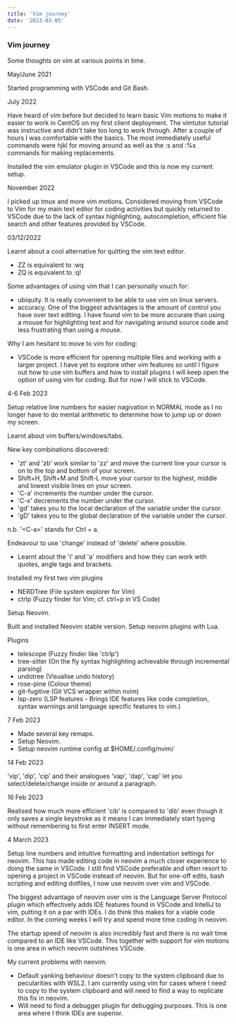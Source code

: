 ```yaml
--- 
title: 'Vim journey'
date: '2023-03-05'
--- 
```


### Vim journey

Some thoughts on vim at various points in time.

May/June 2021 

Started programming with VSCode and Git Bash.

July 2022

Have heard of vim before but decided to learn basic Vim motions to make it easier to work in CentOS on my first client deployment.
The vimtutor tutorial was instructive and didn't take too long to work through. After a couple of hours I was comfortable with the basics. The most immediately useful commands were hjkl for moving around as well as the :s and :%s commands for making replacements. 

Installed the vim emulator plugin in VSCode and this is now my current setup.

November 2022

I picked up tmux and more vim motions.
Considered moving from VSCode to Vim for my main text editor for coding activities but quickly returned to VSCode due to the lack of syntax highlighting, autocompletion, efficient file search and other features provided by VSCode.

03/12/2022

Learnt about a cool alternative for quitting the vim text editor.
- ZZ is equivalent to :wq
- ZQ is equivalent to :q!

Some advantages of using vim that I can personally vouch for:

- ubiquity. It is really convenient to be able to use vim on linux servers. 
- accuracy. One of the biggest advantages is the amount of control you have over text editing. I have found vim to be more accurate than using a mouse for highlighting text and for navigating around source code and less frustrating than using a mouse.

Why I am hesitant to move to vim for coding:

- VSCode is more efficient for opening multiple files and working with a larger project. I have yet to explore other vim features so until I figure out how to use vim buffers and how to install plugins I will keep open the option of using vim for coding. But for now I will stick to VSCode. 

4-6 Feb 2023 

Setup relative line numbers for easier nagivation in NORMAL mode as I no longer have to do mental arithmetic to determine how to jump up or down my screen.

Learnt about vim buffers/windows/tabs. 

New key combinations discovered:
- 'zt' and 'zb' work similar to 'zz' and move the current line your cursor is on to the top and bottom of your screen.
- Shift+H, Shift+M and Shift-L move your cursor to the highest, middle and lowest visible lines on your screen.
- 'C-a' increments the number under the cursor.
- 'C-x' decrements the number under the cursor.
- 'gd' takes you to the local declaration of the variable under the cursor.
- 'gD' takes you to the global declaration of the variable under the cursor.

n.b. '\<C-a\>' stands for Ctrl + a.

Endeavour to use 'change' instead of 'delete' where possible.
- Learnt about the 'i' and 'a' modifiers and how they can work with quotes, angle tags and brackets.

Installed my first two vim plugins 
- NERDTree (File system explorer for Vim)
- ctrlp (Fuzzy finder for Vim; cf. ctrl+p in VS Code) 

Setup Neovim.

Built and installed Neovim stable version.
Setup neovim plugins with Lua.

Plugins 
- telescope (Fuzzy finder like 'ctrlp')
- tree-sitter (On the fly syntax highlighting achievable through incremental parsing)
- undotree (Visualise undo history)
- rose-pine (Colour theme)
- git-fugitive (Git VCS wrapper within nvim)
- lsp-zero (LSP features - Brings IDE features like code completion, syntax warnings and language specific features to vim.)

7 Feb 2023

- Made several key remaps.
- Setup Neovim. 
- Setup neovim runtime config at $HOME/.config/nvim/

14 Feb 2023 

'vip', 'dip', 'cip' and their analogues 'vap', 'dap', 'cap' let you select/delete/change inside or around a paragraph.

16 Feb 2023 

Realised how much more efficient 'cib' is compared to 'dib' even though it only saves a single keystroke as it means I can immediately start typing without remembering to first enter INSERT mode.

4 March 2023

Setup line numbers and intuitive formatting and indentation settings for neovim. This has made editing code in neovim a much closer experience to doing the same in VSCode. I still find VSCode preferable and often resort to opening a project in VSCode instead of neovim. But for one-off edits, bash scripting and editing dotfiles, I now use neovim over vim and VSCode.  

The biggest advantage of neovim over vim is the Language Server Protocol plugin which effectively adds IDE features found in VSCode and IntelliJ to vim, putting it on a par with IDEs. I do think this makes for a viable code editor. In the coming weeks I will try and spend more time coding in neovim.

The startup speed of neovim is also incredibly fast and there is no wait time compared to an IDE like VSCode. This together with support for vim motions is one area in which neovim outshines VSCode.

My current problems with neovim: 

- Default yanking behaviour doesn't copy to the system clipboard due to pecularities with WSL2. I am currently using vim for cases where I need to copy to the system clipboard and will need to find a way to replicate this fix in neovim. 
- Will need to find a debugger plugin for debugging purposes. This is one area where I think IDEs are superior.
